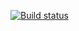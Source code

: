 [![Build status](https://ci.appveyor.com/api/projects/status/h90v46owog7kud1o?svg=true)](https://ci.appveyor.com/project/Kivikos/auto2-3-1)
